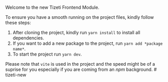 Welcome to the new Tizeti Frontend Module. 

To ensure you have a smooth running on the project files, kindly follow these steps: 

1. After cloning the project, kindly run `yarn install` to install all dependencies.
2. If you want to add a new package to the project, run `yarn add *package name*`.
3. To start the project run `yarn dev`. 

Please note that `vite` is used in the project and the speed might be of a suprise for you especially if you are coming from an *npm* background. # tizeti-new
